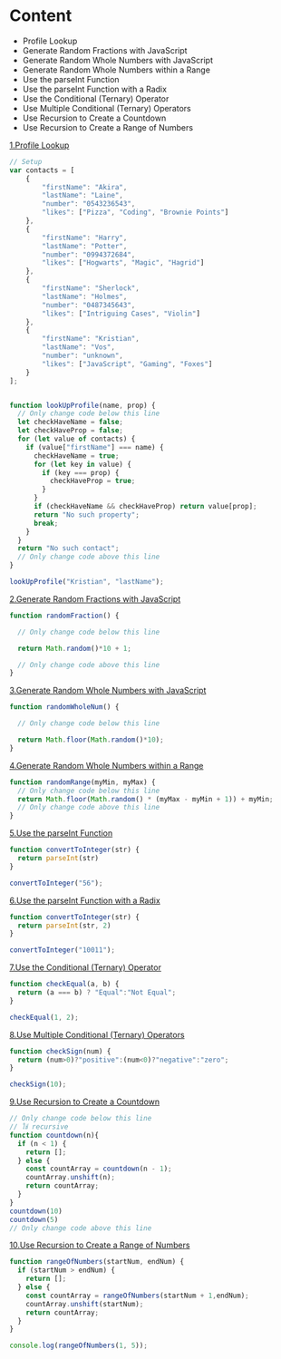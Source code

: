 # Content 
- Profile Lookup
- Generate Random Fractions with JavaScript
- Generate Random Whole Numbers with JavaScript
- Generate Random Whole Numbers within a Range
- Use the parseInt Function
- Use the parseInt Function with a Radix
- Use the Conditional (Ternary) Operator
- Use Multiple Conditional (Ternary) Operators
- Use Recursion to Create a Countdown
- Use Recursion to Create a Range of Numbers


[1.Profile Lookup](https://www.freecodecamp.org/learn/javascript-algorithms-and-data-structures/basic-javascript/profile-lookup)
```js
// Setup
var contacts = [
    {
        "firstName": "Akira",
        "lastName": "Laine",
        "number": "0543236543",
        "likes": ["Pizza", "Coding", "Brownie Points"]
    },
    {
        "firstName": "Harry",
        "lastName": "Potter",
        "number": "0994372684",
        "likes": ["Hogwarts", "Magic", "Hagrid"]
    },
    {
        "firstName": "Sherlock",
        "lastName": "Holmes",
        "number": "0487345643",
        "likes": ["Intriguing Cases", "Violin"]
    },
    {
        "firstName": "Kristian",
        "lastName": "Vos",
        "number": "unknown",
        "likes": ["JavaScript", "Gaming", "Foxes"]
    }
];


function lookUpProfile(name, prop) {
  // Only change code below this line
  let checkHaveName = false;
  let checkHaveProp = false;
  for (let value of contacts) {
    if (value["firstName"] === name) {
      checkHaveName = true;
      for (let key in value) {
        if (key === prop) {
          checkHaveProp = true;
        }
      }
      if (checkHaveName && checkHaveProp) return value[prop];
      return "No such property";
      break;
    }
  }
  return "No such contact";
  // Only change code above this line
}

lookUpProfile("Kristian", "lastName");
```  

[2.Generate Random Fractions with JavaScript](https://www.freecodecamp.org/learn/javascript-algorithms-and-data-structures/basic-javascript/generate-random-fractions-with-javascript)
```js
function randomFraction() {

  // Only change code below this line

  return Math.random()*10 + 1;

  // Only change code above this line
}
```

[3.Generate Random Whole Numbers with JavaScript](https://www.freecodecamp.org/learn/javascript-algorithms-and-data-structures/basic-javascript/generate-random-whole-numbers-with-javascript)
```js
function randomWholeNum() {

  // Only change code below this line

  return Math.floor(Math.random()*10);
}
```  

[4.Generate Random Whole Numbers within a Range](https://www.freecodecamp.org/learn/javascript-algorithms-and-data-structures/basic-javascript/generate-random-whole-numbers-within-a-range)
```js
function randomRange(myMin, myMax) {
  // Only change code below this line
  return Math.floor(Math.random() * (myMax - myMin + 1)) + myMin;
  // Only change code above this line
}
```  

[5.Use the parseInt Function](https://www.freecodecamp.org/learn/javascript-algorithms-and-data-structures/basic-javascript/use-the-parseint-function)
```js
function convertToInteger(str) {
  return parseInt(str)
}

convertToInteger("56");
```  

[6.Use the parseInt Function with a Radix](https://www.freecodecamp.org/learn/javascript-algorithms-and-data-structures/basic-javascript/use-the-parseint-function-with-a-radix)
```js
function convertToInteger(str) {
  return parseInt(str, 2)
}

convertToInteger("10011");
```  

[7.Use the Conditional (Ternary) Operator](https://www.freecodecamp.org/learn/javascript-algorithms-and-data-structures/basic-javascript/use-the-conditional-ternary-operator)
```js
function checkEqual(a, b) {
  return (a === b) ? "Equal":"Not Equal";
}

checkEqual(1, 2);
```  

[8.Use Multiple Conditional (Ternary) Operators](https://www.freecodecamp.org/learn/javascript-algorithms-and-data-structures/basic-javascript/use-multiple-conditional-ternary-operators)
```js
function checkSign(num) {
  return (num>0)?"positive":(num<0)?"negative":"zero";
}

checkSign(10);
```  

[9.Use Recursion to Create a Countdown](https://www.freecodecamp.org/learn/javascript-algorithms-and-data-structures/basic-javascript/use-recursion-to-create-a-countdown)
```js
// Only change code below this line
// ใช้ recursive
function countdown(n){
  if (n < 1) {
    return [];
  } else {
    const countArray = countdown(n - 1);
    countArray.unshift(n);
    return countArray;
  }
}
countdown(10)
countdown(5)
// Only change code above this line
```  

[10.Use Recursion to Create a Range of Numbers](https://www.freecodecamp.org/learn/javascript-algorithms-and-data-structures/basic-javascript/use-recursion-to-create-a-range-of-numbers)
```js
function rangeOfNumbers(startNum, endNum) {
  if (startNum > endNum) {
    return [];
  } else {
    const countArray = rangeOfNumbers(startNum + 1,endNum);
    countArray.unshift(startNum);
    return countArray;
  }
}

console.log(rangeOfNumbers(1, 5));
```  
